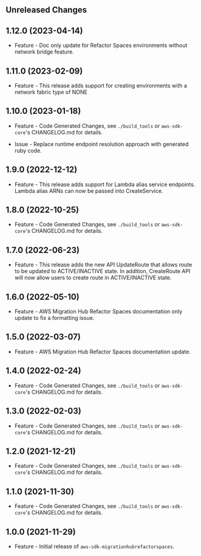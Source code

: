 Unreleased Changes
------------------

1.12.0 (2023-04-14)
------------------

* Feature - Doc only update for Refactor Spaces environments without network bridge feature.

1.11.0 (2023-02-09)
------------------

* Feature - This release adds support for creating environments with a network fabric type of NONE

1.10.0 (2023-01-18)
------------------

* Feature - Code Generated Changes, see `./build_tools` or `aws-sdk-core`'s CHANGELOG.md for details.

* Issue - Replace runtime endpoint resolution approach with generated ruby code.

1.9.0 (2022-12-12)
------------------

* Feature - This release adds support for Lambda alias service endpoints. Lambda alias ARNs can now be passed into CreateService.

1.8.0 (2022-10-25)
------------------

* Feature - Code Generated Changes, see `./build_tools` or `aws-sdk-core`'s CHANGELOG.md for details.

1.7.0 (2022-06-23)
------------------

* Feature - This release adds the new API UpdateRoute that allows route to be updated to ACTIVE/INACTIVE state. In addition, CreateRoute API will now allow users to create route in ACTIVE/INACTIVE state.

1.6.0 (2022-05-10)
------------------

* Feature - AWS Migration Hub Refactor Spaces documentation only update to fix a formatting issue.

1.5.0 (2022-03-07)
------------------

* Feature - AWS Migration Hub Refactor Spaces documentation update.

1.4.0 (2022-02-24)
------------------

* Feature - Code Generated Changes, see `./build_tools` or `aws-sdk-core`'s CHANGELOG.md for details.

1.3.0 (2022-02-03)
------------------

* Feature - Code Generated Changes, see `./build_tools` or `aws-sdk-core`'s CHANGELOG.md for details.

1.2.0 (2021-12-21)
------------------

* Feature - Code Generated Changes, see `./build_tools` or `aws-sdk-core`'s CHANGELOG.md for details.

1.1.0 (2021-11-30)
------------------

* Feature - Code Generated Changes, see `./build_tools` or `aws-sdk-core`'s CHANGELOG.md for details.

1.0.0 (2021-11-29)
------------------

* Feature - Initial release of `aws-sdk-migrationhubrefactorspaces`.

